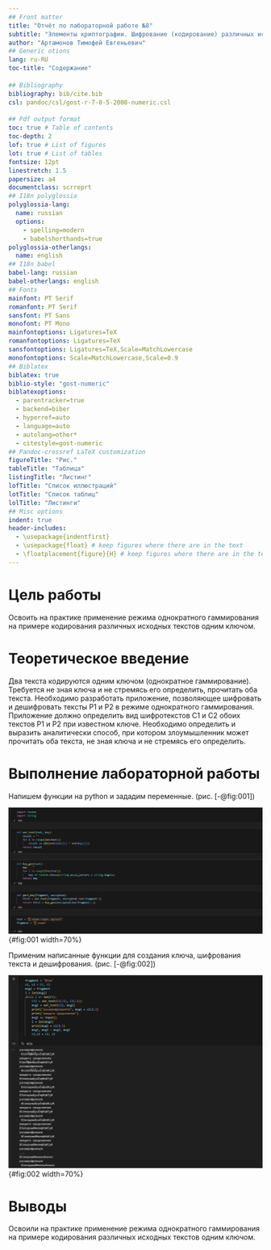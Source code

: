 ```yaml
---
## Front matter
title: "Отчёт по лабораторной работе №8"
subtitle: "Элементы криптографии. Шифрование (кодирование) различных исходных текстов одним ключом"
author: "Артамонов Тимофей Евгеньевич"
## Generic otions
lang: ru-RU
toc-title: "Содержание"

## Bibliography
bibliography: bib/cite.bib
csl: pandoc/csl/gost-r-7-0-5-2008-numeric.csl

## Pdf output format
toc: true # Table of contents
toc-depth: 2
lof: true # List of figures
lot: true # List of tables
fontsize: 12pt
linestretch: 1.5
papersize: a4
documentclass: scrreprt
## I18n polyglossia
polyglossia-lang:
  name: russian
  options:
	- spelling=modern
	- babelshorthands=true
polyglossia-otherlangs:
  name: english
## I18n babel
babel-lang: russian
babel-otherlangs: english
## Fonts
mainfont: PT Serif
romanfont: PT Serif
sansfont: PT Sans
monofont: PT Mono
mainfontoptions: Ligatures=TeX
romanfontoptions: Ligatures=TeX
sansfontoptions: Ligatures=TeX,Scale=MatchLowercase
monofontoptions: Scale=MatchLowercase,Scale=0.9
## Biblatex
biblatex: true
biblio-style: "gost-numeric"
biblatexoptions:
  - parentracker=true
  - backend=biber
  - hyperref=auto
  - language=auto
  - autolang=other*
  - citestyle=gost-numeric
## Pandoc-crossref LaTeX customization
figureTitle: "Рис."
tableTitle: "Таблица"
listingTitle: "Листинг"
lofTitle: "Список иллюстраций"
lotTitle: "Список таблиц"
lolTitle: "Листинги"
## Misc options
indent: true
header-includes:
  - \usepackage{indentfirst}
  - \usepackage{float} # keep figures where there are in the text
  - \floatplacement{figure}{H} # keep figures where there are in the text
---
```


# Цель работы

Освоить на практике применение режима однократного гаммирования на примере кодирования различных исходных текстов одним ключом.

# Теоретическое введение

Два текста кодируются одним ключом (однократное гаммирование).
Требуется не зная ключа и не стремясь его определить, прочитать оба текста. Необходимо разработать приложение, позволяющее шифровать и дешифровать тексты P1 и P2 в режиме однократного гаммирования. 
Приложение должно определить вид шифротекстов C1 и C2 обоих текстов P1 и P2 при известном ключе. 
Необходимо определить и выразить аналитически способ, при котором злоумышленник может прочитать оба текста, не зная ключа и не стремясь его определить.

# Выполнение лабораторной работы

Напишем функции на python и зададим переменные. (рис. [-@fig:001])

![Код](image/1.PNG){#fig:001 width=70%}

Применим написанные функции для создания ключа, шифрования текста и дешифрования. (рис. [-@fig:002])

![Каждую итерацию смотрим на то, что получилось и добавляем еще части к известному тексту](image/2.PNG){#fig:002 width=70%}

# Выводы

Освоили на практике применение режима однократного гаммирования на примере кодирования различных исходных текстов одним ключом.
